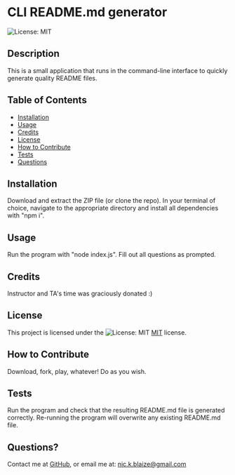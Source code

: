 # CLI README.md generator
  ![License: MIT](https://img.shields.io/badge/License-MIT-yellow.svg)

  ## Description
  This is a small application that runs in the command-line interface to quickly generate quality README files.

  ## Table of Contents
  - [Installation](#installation)
  - [Usage](#usage)
  - [Credits](#credits)
  - [License](#license)
  - [How to Contribute](#how-to-contribute)
  - [Tests](#tests)
  - [Questions](#questions)

  ## Installation
  Download and extract the ZIP file (or clone the repo). In your terminal of choice, navigate to the appropriate directory and install all dependencies with "npm i".

  ## Usage
  Run the program with "node index.js". Fill out all questions as prompted.

  ## Credits
  Instructor and TA's time was graciously donated :)

  ## License
  This project is licensed under the ![License: MIT](https://img.shields.io/badge/License-MIT-yellow.svg) [MIT](https://opensource.org/licenses/MIT) license.

  ## How to Contribute
  Download, fork, play, whatever! Do as you wish.

  ## Tests
  Run the program and check that the resulting README.md file is generated correctly. Re-running the program will overwrite any existing README.md file.

  ## Questions? 
  Contact me at
  [GitHub](https://github.com/k3strl), or email me at: <nic.k.blaize@gmail.com>
